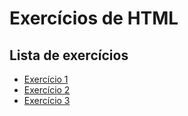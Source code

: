 # Exercícios de HTML

## Lista de exercícios

- [Exercício 1](./public/exercício_01.html)
- [Exercício 2](./public/exercício_02.html)
- [Exercício 3](./public/exercício_03.html)
